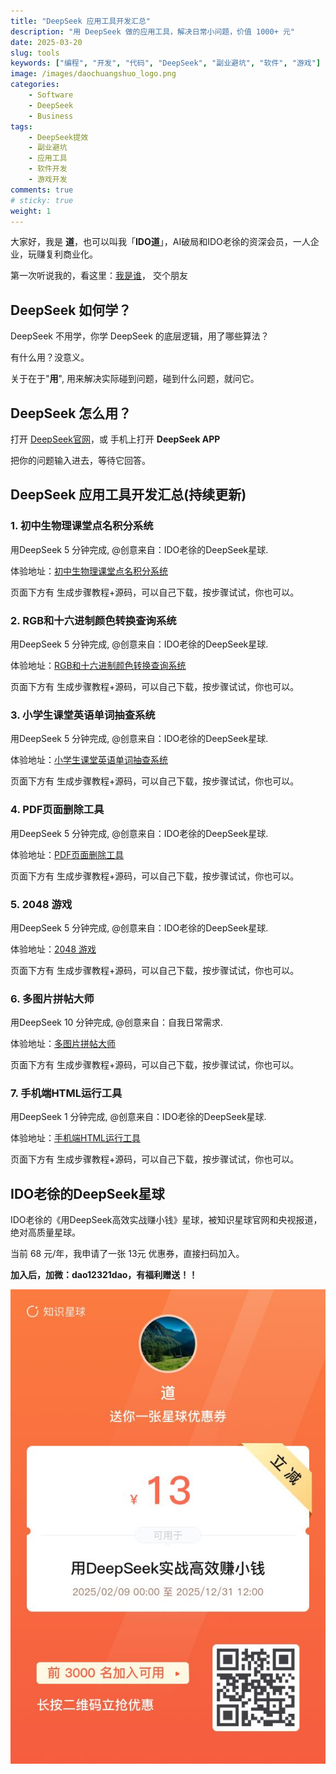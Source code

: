 ```yaml
---
title: "DeepSeek 应用工具开发汇总"
description: "用 DeepSeek 做的应用工具，解决日常小问题，价值 1000+ 元"
date: 2025-03-20
slug: tools
keywords: ["编程", "开发", "代码", "DeepSeek", "副业避坑", "软件", "游戏"]
image: /images/daochuangshuo_logo.png
categories:
    - Software
    - DeepSeek
    - Business
tags:
    - DeepSeek提效
    - 副业避坑
    - 应用工具
    - 软件开发
    - 游戏开发
comments: true
# sticky: true
weight: 1
---
```



大家好，我是 **道**，也可以叫我「**IDO道**」，AI破局和IDO老徐的资深会员，一人企业，玩赚复利商业化。

第一次听说我的，看这里：[我是谁](https://dao24dao.github.io/me/)， 交个朋友

## DeepSeek 如何学？

DeepSeek 不用学，你学 DeepSeek 的底层逻辑，用了哪些算法？

有什么用？没意义。

关于在于"**用**", 用来解决实际碰到问题，碰到什么问题，就问它。 

## DeepSeek 怎么用？

打开 [DeepSeek官网](https://chat.deepseek.com/)，或 手机上打开 **DeepSeek APP**

把你的问题输入进去，等待它回答。

## DeepSeek 应用工具开发汇总(持续更新)

### 1. 初中生物理课堂点名积分系统

用DeepSeek 5 分钟完成, @创意来自：IDO老徐的DeepSeek星球.

体验地址：[初中生物理课堂点名积分系统](https://dao24dao.github.io/p/student_score/)

页面下方有 生成步骤教程+源码，可以自己下载，按步骤试试，你也可以。

### 2. RGB和十六进制颜色转换查询系统

用DeepSeek 5 分钟完成, @创意来自：IDO老徐的DeepSeek星球.

体验地址：[RGB和十六进制颜色转换查询系统](https://dao24dao.github.io/p/color_conv/)

页面下方有 生成步骤教程+源码，可以自己下载，按步骤试试，你也可以。

### 3. 小学生课堂英语单词抽查系统

用DeepSeek 5 分钟完成, @创意来自：IDO老徐的DeepSeek星球.

体验地址：[小学生课堂英语单词抽查系统](https://dao24dao.github.io/p/eng_words/)

页面下方有 生成步骤教程+源码，可以自己下载，按步骤试试，你也可以。

### 4. PDF页面删除工具

用DeepSeek 5 分钟完成, @创意来自：IDO老徐的DeepSeek星球.

体验地址：[PDF页面删除工具](https://dao24dao.github.io/p/pdf_process/)

页面下方有 生成步骤教程+源码，可以自己下载，按步骤试试，你也可以。

### 5. 2048 游戏

用DeepSeek 5 分钟完成, @创意来自：IDO老徐的DeepSeek星球.

体验地址：[2048 游戏](https://dao24dao.github.io/p/game_2048/)

页面下方有 生成步骤教程+源码，可以自己下载，按步骤试试，你也可以。

### 6. 多图片拼帖大师

用DeepSeek 10 分钟完成, @创意来自：自我日常需求.

体验地址：[多图片拼帖大师](https://dao24dao.github.io/p/picture_reorder/)

页面下方有 生成步骤教程+源码，可以自己下载，按步骤试试，你也可以。

### 7. 手机端HTML运行工具

用DeepSeek 1 分钟完成, @创意来自：IDO老徐的DeepSeek星球.

体验地址：[手机端HTML运行工具](https://dao24dao.github.io/p/html_runner/)

页面下方有 生成步骤教程+源码，可以自己下载，按步骤试试，你也可以。


## IDO老徐的DeepSeek星球

IDO老徐的《用DeepSeek高效实战赚小钱》星球，被知识星球官网和央视报道，绝对高质量星球。

当前 68 元/年，我申请了一张 13元 优惠券，直接扫码加入。

**加入后，加微：dao12321dao，有福利赠送！！**

![](ido_dkxq_yhq.jpeg)
